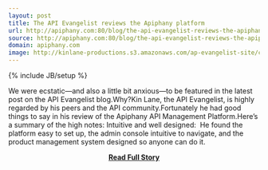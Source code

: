 ```yaml
---
layout: post
title: The API Evangelist reviews the Apiphany platform
url: http://apiphany.com:80/blog/the-api-evangelist-reviews-the-apiphany-platform
source: http://apiphany.com:80/blog/the-api-evangelist-reviews-the-apiphany-platform
domain: apiphany.com
image: http://kinlane-productions.s3.amazonaws.com/ap-evangelist-site/curated/screenshots/9352_api500_com.png
---
```

{% include JB/setup %}<p>We were ecstatic—and also a little bit anxious—to be featured in the latest post on the API Evangelist blog.Why?Kin Lane, the API Evangelist, is highly regarded by his peers and the API community.Fortunately he had good things to say in his review of the Apiphany API Management Platform.Here’s a summary of the high notes:
    Intuitive and well designed:  He found the platform easy to set up, the admin console intuitive to navigate, and the product management system designed so anyone can do it.</p>
<center><p><a href="http://apiphany.com:80/blog/the-api-evangelist-reviews-the-apiphany-platform" style='padding:25px; font-sze:18px; font-weight: bold;'>Read Full Story</a></p></center>
